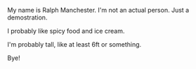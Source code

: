 My name is Ralph Manchester.
I'm not an actual person.
Just a demostration.

I probably like spicy food and ice cream.

I'm probably tall, like at least 6ft or something.

Bye!
